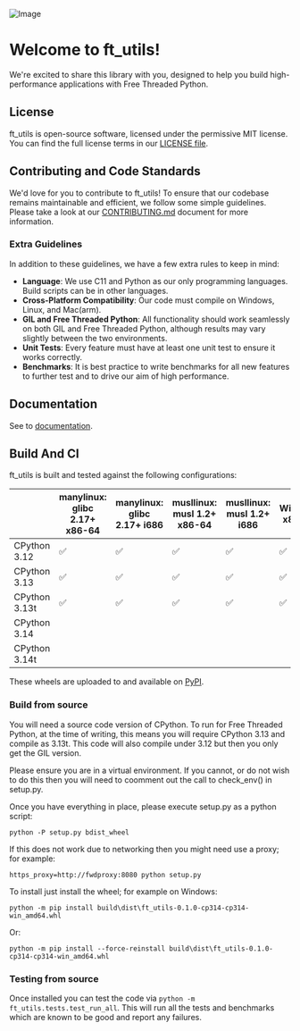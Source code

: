 ![Image](https://github.com/user-attachments/assets/f4ef78b9-8cc0-4264-971f-d6ac76884f3a)
# Welcome to ft_utils!

We're excited to share this library with you, designed to help you build high-performance applications with
Free Threaded Python.

## License

ft_utils is open-source software, licensed under the permissive MIT license. You can find the full license terms in our
[LICENSE file](LICENSE).

## Contributing and Code Standards

We'd love for you to contribute to ft_utils! To ensure that our codebase remains maintainable and efficient, we follow
some simple guidelines. Please take a look at our [CONTRIBUTING.md](CONTRIBUTING.md) document for more information.

### Extra Guidelines

In addition to these guidelines, we have a few extra rules to keep in mind:

* **Language**: We use C11 and Python as our only programming languages. Build scripts can be in other languages.
* **Cross-Platform Compatibility**: Our code must compile on Windows, Linux, and Mac(arm).
* **GIL and Free Threaded Python**: All functionality should work seamlessly on both GIL and Free Threaded Python, although results may vary slightly between the two environments.
* **Unit Tests**: Every feature must have at least one unit test to ensure it works correctly.
* **Benchmarks**: It is best practice to write benchmarks for all new features to further test and to drive our aim of high performance.

## Documentation

See to [documentation](docs/index.md).

## Build And CI

ft_utils is built and tested against the following configurations:

|               | manylinux: glibc 2.17+ x86-64 | manylinux: glibc 2.17+ i686 | musllinux: musl 1.2+ x86-64 | musllinux: musl 1.2+ i686 | Windows x86-64 | macOS 11.0+ ARM64 | manylinux: glibc 2.34+ x86-64 |
| ------------- | ----------------------------- | --------------------------- | --------------------------- | ------------------------- | -------------- | ----------------- | ----------------------------- |
| CPython 3.12  | ✅                            | ✅                          | ✅                          | ✅                        | ✅             | ✅                |                               |
| CPython 3.13  | ✅                            | ✅                          | ✅                          | ✅                        | ✅             | ✅                |                               |
| CPython 3.13t | ✅                            | ✅                          | ✅                          | ✅                        | ✅             | ✅                |                               |
| CPython 3.14  |                               |                             |                             |                           |                |                   | ✅                            |
| CPython 3.14t |                               |                             |                             |                           |                |                   | ✅                            |

These wheels are uploaded to and available on [PyPI](https://pypi.org/project/ft-utils/).

### Build from source

You will need a source code version of CPython. To run for Free Threaded Python, at the time of writing, this means
you will require CPython 3.13 and compile as 3.13t. This code will also compile under 3.12 but then you only get the
GIL version.

Please ensure you are in a virtual environment. If you cannot, or do not wish to do this then you will need to coomment
out the call to check_env() in setup.py.

Once you have everything in place, please execute setup.py as a python script:

```
python -P setup.py bdist_wheel
```

If this does not work due to networking then you might need use a proxy; for example:

```
https_proxy=http://fwdproxy:8080 python setup.py
```

To install just install the wheel; for example on Windows:

```
python -m pip install build\dist\ft_utils-0.1.0-cp314-cp314-win_amd64.whl
```

Or:

```
python -m pip install --force-reinstall build\dist\ft_utils-0.1.0-cp314-cp314-win_amd64.whl
```

### Testing from source

Once installed you can test the code via `python -m ft_utils.tests.test_run_all`. This will run all the tests and benchmarks which are known to be good and report any failures.
